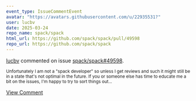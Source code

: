 ```yaml
---
event_type: IssueCommentEvent
avatar: "https://avatars.githubusercontent.com/u/22935531?"
user: lucbv
date: 2025-03-24
repo_name: spack/spack
html_url: https://github.com/spack/spack/pull/49598
repo_url: https://github.com/spack/spack
---
```


<a href='https://github.com/lucbv' target='_blank'>lucbv</a> commented on issue <a href='https://github.com/spack/spack/pull/49598' target='_blank'>spack/spack#49598</a>.

<small>Unfortunately I am not a "spack developer" so unless I get reviews and such it might still be in a state that's not optimal in the future. If you or someone else has time to educate me a bit on the issues, I'm happy to try to sort things out...</small>

<a href='https://github.com/spack/spack/pull/49598' target='_blank'>View Comment</a>